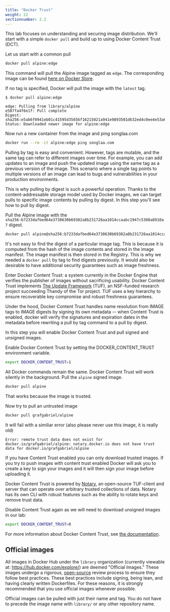 ```yaml
---
title: "Docker Trust"
weight: 22
sectionnumber: 2.2
---
```


This lab focuses on understanding and securing image distribution. We'll start with a simple `docker pull` and build up to using Docker Content Trust (DCT).

Let us start with a common pull

 ```bash
docker pull alpine:edge
```

This command will pull the Alpine image tagged as `edge`. The corresponding image can be found [here on Docker Store](https://store.docker.com/images/alpine).

If no tag is specified, Docker will pull the image with the `latest` tag.

```
$ docker pull alpine:edge

edge: Pulling from library/alpine
e587fa4f6e1f: Pull complete
Digest: sha256:e5ab6f0941eb01c41595d35856f16215021a941e9893501d632ed4c0ee4e53a6
Status: Downloaded newer image for alpine:edge
```

Now run a new container from the image and ping songlaa.com

```bash
docker run --rm -it alpine:edge ping songlaa.com
```

Pulling by tag is easy and convenient. However, tags are mutable, and the same tag can refer to different images over time. For example, you can add updates to an image and push the updated image using the same tag as a previous version of the image. This scenario where a single tag points to multiple versions of an image can lead to bugs and vulnerabilities in your production environments.

This is why pulling by digest is such a powerful operation. Thanks to the content-addressable storage model used by Docker images, we can target pulls to specific image contents by pulling by digest. In this step you'll see how to pull by digest.

Pull the Alpine image with the `sha256:b7233dafbed64e3738630b69382a8b231726aa1014ccaabc1947c5308a8910a7` digest.

```bash
docker pull alpine@sha256:b7233dafbed64e3738630b69382a8b231726aa1014ccaabc1947c5308a8910a7
```

It's not easy to find the digest of a particular image tag. This is because it is computed from the hash of the image contents and stored in the image manifest. The image manifest is then stored in the Registry. This is why we needed a `docker pull` by tag to find digests previously. It would also be desirable to have additional security guarantees such as image freshness.

Enter Docker Content Trust: a system currently in the Docker Engine that verifies the publisher of images without sacrificing usability. Docker Content Trust implements [The Update Framework](https://theupdateframework.github.io/) (TUF), an NSF-funded research project succeeding Thandy of the Tor project. TUF uses a key hierarchy to ensure recoverable key compromise and robust freshness guarantees.

Under the hood, Docker Content Trust handles name resolution from IMAGE tags to IMAGE digests by signing its own metadata -- when Content Trust is enabled, docker will verify the signatures and expiration dates in the metadata before rewriting a pull by tag command to a pull by digest.

In this step you will enable Docker Content Trust and pull signed and unsigned images.

Enable Docker Content Trust by setting the DOCKER_CONTENT_TRUST environment variable.

```bash
export DOCKER_CONTENT_TRUST=1
```

All Docker commands remain the same. Docker Content Trust will work silently in the background.
Pull the `alpine` signed image.

```bash
docker pull alpine
```

That works because the image is trusted.

Now try to pull an untrusted image

```bash
docker pull grafgabriel/alpine
```

It will fail with a similiar error (also please never use this image, it is really old)

```
Error: remote trust data does not exist for docker.io/grafgabriel/alpine: notary.docker.io does not have trust data for docker.io/grafgabriel/alpine
```

If you have Content Trust enabled you can only download trusted images. If you try to push images with content trust enabled Docker will ask you to create a key to sign your images and it will then sign your image before uploading it.

Docker Content Trust is powered by [Notary](https://github.com/docker/notary), an open-source TUF-client and server that can operate over arbitrary trusted collections of data. Notary has its own CLI with robust features such as the ability to rotate keys and remove trust data.

Disable Content Trust again as we will need to download unsigned images in our lab:

```bash
export DOCKER_CONTENT_TRUST=0
```

For more information about Docker Content Trust, see [the documentation](https://docs.docker.com/engine/security/trust/).

## Official images

All images in Docker Hub under the `library` organization (currently viewable at: <https://hub.docker.com/explore/>)
are deemed "Official Images."  These images undergo a rigorous, [open-source](https://github.com/docker-library/official-images/)
review process to ensure they follow best practices. These best practices include signing, being lean, and having clearly written Dockerfiles. For these reasons, it is strongly recommended that you use official images whenever possible.

Official images can be pulled with just their name and tag. You do not have to precede the image name with `library/` or any other repository name.
